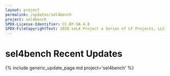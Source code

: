 ```yaml
---
layout: project
permalink: /updates/sel4bench
project: sel4bench
SPDX-License-Identifier: CC-BY-SA-4.0
SPDX-FileCopyrightText: 2020 seL4 Project a Series of LF Projects, LLC.
---
```

# sel4bench Recent Updates

{% include generic_update_page.md project='sel4bench' %}
